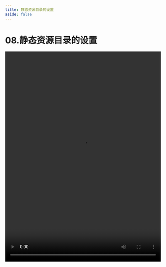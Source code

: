 ```yaml
---
title: 静态资源目录的设置
aside: false
---
```


# 08.静态资源目录的设置

<video autoplay src="http://qn.chinavanes.com/nodejs/module-20/08.静态资源目录的设置.mp4" controls controlsList="nodownload" width="100%" height="680"/>

